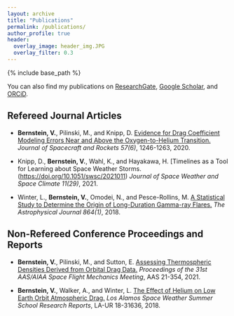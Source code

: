 ```yaml
---
layout: archive
title: "Publications"
permalink: /publications/
author_profile: true
header:
  overlay_image: header_img.JPG
  overlay_filter: 0.3
---
```

{% include base_path %}

  You can also find my publications on <a href="https://www.researchgate.net/profile/Valerie-Bernstein/research">ResearchGate</a>, <a href="https://scholar.google.com/citations?user=qM2RFKoAAAAJ&hl=en">Google Scholar</a>, and <a href="https://orcid.org/0000-0002-4467-6112">ORCiD</a>.

<!--- below converts page to collection --->
<!---
{% for post in site.publications reversed %}
  {% include archive-single.html %}
{% endfor %}
--->

Refereed Journal Articles
------

* <b>Bernstein, V.</b>, Pilinski, M., and Knipp, D. [Evidence for Drag Coefficient Modeling Errors Near and Above the Oxygen-to-Helium Transition.](https://doi.org/10.2514/1.A34740) <i>Journal of Spacecraft and Rockets 57(6)</i>, 1246-1263, 2020.

* Knipp, D., <b>Bernstein, V.</b>, Wahl, K., and Hayakawa, H. [Timelines as a Tool for Learning about Space Weather Storms.(https://doi.org/10.1051/swsc/2021011) <i>Journal of Space Weather and Space Climate 11(29)</i>, 2021.

* Winter, L., <b>Bernstein, V.</b>, Omodei, N., and Pesce-Rollins, M. [A Statistical Study to Determine the Origin of Long-Duration Gamma-ray Flares.](https://iopscience.iop.org/article/10.3847/1538-4357/aad3c0) <i>The Astrophysical Journal 864(1)</i>, 2018.

Non-Refereed Conference Proceedings and Reports
------

* <b>Bernstein, V.</b>, Pilinski, M., and Sutton, E. [Assessing Thermospheric Densities Derived from Orbital Drag Data.](https://www.researchgate.net/publication/353193424_Assessing_Thermospheric_Densities_Derived_from_Orbital_Drag_Data) <i>Proceedings of the 31st AAS/AIAA Space Flight Mechanics Meeting</i>, AAS 21-354, 2021.

* <b>Bernstein, V.</b>, Walker, A., and Winter, L. [The Effect of Helium on Low Earth Orbit Atmospheric Drag.](https://www.lanl.gov/projects/national-security-education-center/space-earth-center/space-weather-school/_assets/docs/swx-report-2018.pdf) <i>Los Alamos Space Weather Summer School Research Reports</i>, LA-UR 18-31636, 2018.